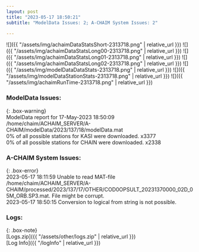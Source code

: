 ```yaml
---
layout: post
title: "2023-05-17 18:50:21"
subtitle: "ModelData Issues: 2; A-CHAIM System Issues: 2"

---
```


![]({{ "/assets/img/achaimDataStatsShort-2313718.png" | relative_url }})
![]({{ "/assets/img/achaimDataStatsLong00-2313718.png" | relative_url }})
![]({{ "/assets/img/achaimDataStatsLong01-2313718.png" | relative_url }})
![]({{ "/assets/img/achaimDataStatsLong02-2313718.png" | relative_url }})
![]({{ "/assets/img/modelDataDataStats-2313718.png" | relative_url }})
![]({{ "/assets/img/modelDataStationStats-2313718.png" | relative_url }})
![]({{ "/assets/img/achaimRunTime-2313718.png" | relative_url }})


### ModelData Issues:  
  
{: .box-warning}  
 ModelData report for 17-May-2023 18:50:09   
 /home/chaim/ACHAIM_SERVER/A-CHAIM/modelData/2023/137/18/modelData.mat   
 0% of all possible stations for KASI were downloaded. x3377   
 0% of all possible stations for CHAIN were downloaded. x2338   
  
### A-CHAIM System Issues:  
  
{: .box-error}  
2023-05-17 18:11:59 Unable to read MAT-file /home/chaim/ACHAIM_SERVER/A-CHAIM/processed/2023/137/17/OTHER/COD0OPSULT_20231370000_02D_05M_ORB.SP3.mat. File might be corrupt.  
2023-05-17 18:50:15 Conversion to logical from string is not possible.  

### Logs:  
  
{: .box-note}  
[Logs.zip]({{ "/assets/other/logs.zip" | relative_url }})  
[Log Info]({{ "/logInfo" | relative_url }})  
